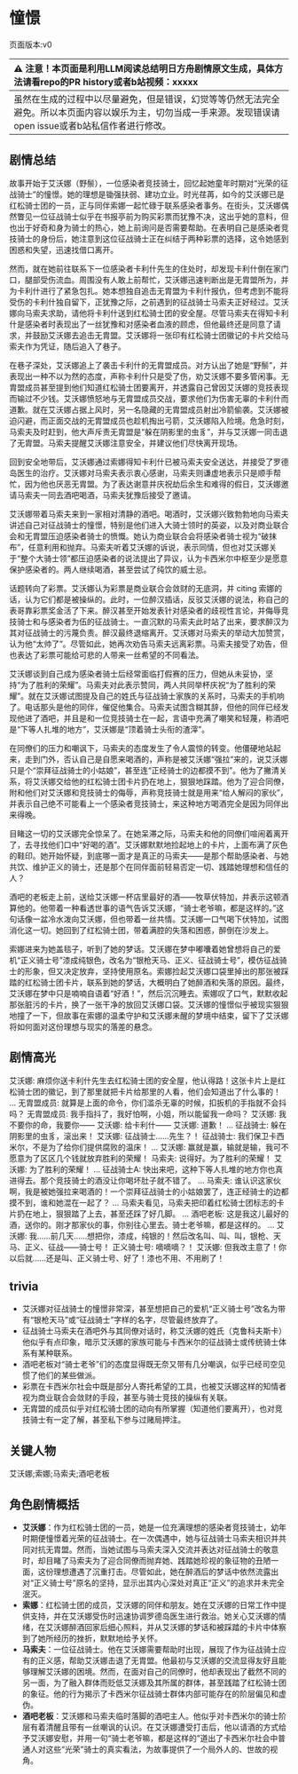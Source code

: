 # 憧憬
页面版本:v0
 

| :warning: 注意！本页面是利用LLM阅读总结明日方舟剧情原文生成，具体方法请看repo的PR history或者b站视频：xxxxx           |
|:----------------------------|
| 虽然在生成的过程中以尽量避免，但是错误，幻觉等等仍然无法完全避免。所以本页面内容以娱乐为主，切勿当成一手来源。发现错误请open issue或者b站私信作者进行修改。|



## 剧情总结
故事开始于艾沃娜（野鬃），一位感染者竞技骑士，回忆起她童年时期对“光荣的征战骑士”的憧憬。她的理想是锄强扶弱、建功立业。时光荏苒，如今的艾沃娜已是红松骑士团的一员，正与同伴索娜一起忙碌于联系感染者事务。在街头，艾沃娜偶然瞥见一位征战骑士似乎在书报亭前为购买彩票而犹豫不决，这出乎她的意料，但也出于好奇和身为骑士的热心，她上前询问是否需要帮助。在表明自己是感染者竞技骑士的身份后，她注意到这位征战骑士正在纠结于两种彩票的选择，这令她感到困惑和失望，迅速找借口离开。

然而，就在她前往联系下一位感染者卡利什先生的住处时，却发现卡利什倒在家门口，腿部受伤流血。周围没有人敢上前帮忙，艾沃娜迅速判断出是无胄盟所为，并为卡利什进行了紧急包扎。她本想独自追击无胄盟为卡利什报仇，但考虑到不能将受伤的卡利什独自留下，正犹豫之际，之前遇到的征战骑士马索夫正好经过。艾沃娜向马索夫求助，请他将卡利什送到红松骑士团的安全屋。尽管马索夫在得知卡利什是感染者时表现出了一丝犹豫和对感染者血液的顾虑，但他最终还是同意了请求，并鼓励艾沃娜去追击无胄盟。艾沃娜将一张印有红松骑士团徽记的卡片交给马索夫作为凭证，随后追入了巷子。

在巷子深处，艾沃娜追上了袭击卡利什的无胄盟成员。对方认出了她是“野鬃”，并表现出一种不以为然的态度，声称卡利什只是受了伤，劝艾沃娜不要多管闲事。无胄盟成员甚至提到他们知道红松骑士团要离开，并透露自己曾因艾沃娜的竞技表现而输过不少钱。艾沃娜愤怒地与无胄盟成员交战，要求他们为伤害无辜的卡利什而道歉。就在艾沃娜占据上风时，另一名隐藏的无胄盟成员射出冷箭偷袭。艾沃娜被迫闪避，而正面交战的无胄盟成员也趁机掏出弓箭，艾沃娜陷入险境。危急时刻，马索夫及时赶到，他大声斥责无胄盟是“躲在阴影里的虫豸”，并与艾沃娜一同击退了无胄盟。马索夫提醒艾沃娜注意安全，并建议他们尽快离开现场。

回到安全地带后，艾沃娜通过索娜得知卡利什已被马索夫安全送达，并接受了罗德岛医生的治疗。艾沃娜对马索夫表示衷心感谢，马索夫则谦虚地表示只是顺手帮忙，因为他也厌恶无胄盟。为了表达谢意并庆祝劫后余生和难得的假日，艾沃娜邀请马索夫一同去酒吧喝酒，马索夫犹豫后接受了邀请。

艾沃娜带着马索夫来到一家相对清静的酒吧。喝酒时，艾沃娜兴致勃勃地向马索夫讲述自己对征战骑士的憧憬，特别是他们进入大骑士领时的英姿，以及对商业联合会和无胄盟压迫感染者骑士的愤慨。她认为商业联合会将感染者骑士视为“破抹布”，任意利用和抛弃。马索夫听着艾沃娜的诉说，表示同情，但也对艾沃娜关于“整个大骑士领”都压迫感染者的说法提出了异议，认为卡西米尔中枢至少是愿意保护感染者的。两人继续喝酒，甚至尝试了纯饮的威士忌。

话题转向了彩票。艾沃娜认为彩票是商业联合会敛财的无底洞，并 citing 索娜的话，认为它们都是被操纵的。此时，一位醉汉插话，反驳艾沃娜的说法，称自己的表哥靠彩票奖金活了下来。醉汉甚至开始发表针对感染者的歧视性言论，并侮辱竞技骑士和与感染者为伍的征战骑士。一直沉默的马索夫此时站了出来，要求醉汉为其对征战骑士的污蔑负责。醉汉最终退缩离开。艾沃娜对马索夫的举动大加赞赏，认为他“太帅了”。尽管如此，她再次劝告马索夫远离彩票。马索夫接受了劝告，但也表达了彩票可能给可悲的人带来一丝希望的不同看法。

艾沃娜谈到自己成为感染者骑士后经常面临打假赛的压力，但她从未妥协，坚持“为了胜利的荣耀”。马索夫对此表示赞同，两人共同举杯庆祝“为了胜利的荣耀”。就在艾沃娜试图提及自己的姓氏与征战骑士家族的关系时，马索夫的手机响了。电话那头是他的同伴，催促他集合。马索夫试图含糊其辞，但他的同伴已经发现他进了酒吧，并且是和一位竞技骑士在一起，言语中充满了嘲笑和轻蔑，称酒吧是“下等人扎堆的地方”，艾沃娜是“顶着骑士头衔的渣滓”。

在同僚们的压力和嘲讽下，马索夫的态度发生了令人震惊的转变。他僵硬地站起来，走到门外，否认自己是自愿来喝酒的，声称是被艾沃娜“强拉”来的，说艾沃娜只是个“崇拜征战骑士的小姑娘”，甚至连“正经骑士的边都摸不到”。他为了撇清关系，将艾沃娜交给他的红松骑士团卡片扔在地上，狠狠地踩踏。他为了迎合同僚，附和他们对艾沃娜和竞技骑士的侮辱，声称竞技骑士就是用来“给人解闷的家伙”，并表示自己绝不可能看上一个感染者竞技骑士，来这种地方喝酒完全是因为同伴出来得晚。

目睹这一切的艾沃娜完全惊呆了。在她呆滞之际，马索夫和他的同僚们喧闹着离开了，去寻找他们口中“好喝的酒”。艾沃娜默默地捡起地上的卡片，上面布满了灰色的鞋印。她开始怀疑，到底哪一面才是真正的马索夫——是那个帮助感染者、与她共饮、维护正义的骑士，还是那个在同伴面前轻易否定一切、践踏她理想和信任的人？

酒吧的老板走上前，送给艾沃娜一杯店里最好的酒——牧草伏特加，并表示这顿酒算他的。他带着一种看透世事的语气告诉艾沃娜，“骑士老爷嘛，都是这样的。”这句话像一盆冷水泼向艾沃娜，但也带着一丝共情。艾沃娜一口气喝下伏特加，试图消化这一切。她回到了红松骑士团，带着满腔的失落和困惑，醉倒在沙发上。

索娜进来为她盖毯子，听到了她的梦话。艾沃娜在梦中嘟囔着她曾想将自己的爱机“正义骑士号”漆成纯银色，改名为“银枪天马、正义、征战骑士号”，模仿征战骑士的形象，但又决定放弃，坚持使用原名。索娜捡起艾沃娜口袋里掉出的那张被踩踏的红松骑士团卡片，联系到她的梦话，大概明白了她醉酒和失落的原因。最终，艾沃娜在梦中只是喃喃自语着“好酒！”，然后沉沉睡去。索娜叹了口气，默默收起那张脏污的卡片，换了一张干净的放回艾沃娜口袋。艾沃娜的憧憬似乎被现实狠狠地撞了一下，但故事在索娜的温柔守护和艾沃娜未醒的梦境中结束，留下了艾沃娜将如何面对这份理想与现实的落差的悬念。
## 剧情高光
艾沃娜: 麻烦你送卡利什先生去红松骑士团的安全屋，他认得路！这张卡片上是红松骑士团的徽记，到了那里就把卡片给那里的人看，他们会知道出了什么事的！
...
无胄盟成员: 就算是上面的命令，你们滥杀无辜的时候，扣扳机的手指就不会抖吗？
无胄盟成员: 我手指抖了，我好怕啊，小姐，所以能留我一命吗？
艾沃娜: 我不要你的命，我要你——
艾沃娜: 给卡利什——
艾沃娜: 道歉！
...
征战骑士: 躲在阴影里的虫豸，滚出来！
艾沃娜: 征战骑士......先生？！
征战骑士: 我们保卫卡西米尔，不是为了给你们提供腐败的温床！
...
艾沃娜: 赢就是赢，输就是输，我可不愿意为了区区几个钱就放弃胜利的荣耀！
马索夫: 说得好。为了胜利的荣耀！
艾沃娜: 为了胜利的荣耀！
...
征战骑士A: 快出来吧，这种下等人扎堆的地方你也真进得去。那个竞技骑士的酒没让你喝坏肚子就不错了。
...
马索夫: 谁认识这家伙啊，我是被她强拉来喝酒的！一个崇拜征战骑士的小姑娘罢了，连正经骑士的边都摸不到，谁和她混在一起了？
...
马索夫看见，马索夫把印着红松骑士团标志的卡片扔在地上，狠狠踏了上去，甚至还踩了好几脚。
...
酒吧老板: 这是我这儿最好的酒，送你的。刚才那家伙的事，你别往心里去。骑士老爷嘛，都是这样的。
...
艾沃娜: 我......前几天......想把你，漆成，纯银的！然后改名叫、叫、叫，银枪、天马、正义、征战——骑士号！
正义骑士号: 嘀嘀嘀？！
艾沃娜: 但我改主意了！你以后就......还是叫、正义骑士号、好了！漆也不用、不用刷了！
## trivia
*   艾沃娜对征战骑士的憧憬非常深，甚至想把自己的爱机“正义骑士号”改名为带有“银枪天马”或“征战骑士”字样的名字，尽管最终放弃了。
*   征战骑士马索夫在酒吧外与其同僚对话时，称艾沃娜的姓氏（克鲁科夫斯卡）他似乎有点印象，暗示艾沃娜的家族可能与卡西米尔的征战骑士或传统骑士体系有某种联系。
*   酒吧老板对“骑士老爷”们的态度显得既无奈又带有几分嘲讽，似乎已经司空见惯了他们的某些做派。
*   彩票在卡西米尔社会中既是部分人寄托希望的工具，也被艾沃娜这样的知情者视为商业联合会敛财的手段，甚至与骑士竞技的操纵有关联。
*   无胄盟的成员似乎对红松骑士团的动向有所掌握（知道他们要离开），也对竞技骑士有一定了解，甚至私下参与过赌局押注。
## 关键人物
艾沃娜;索娜;马索夫;酒吧老板
## 角色剧情概括
-   **艾沃娜**：作为红松骑士团的一员，她是一位充满理想的感染者竞技骑士，幼年时期便憧憬着光荣的征战骑士。在一次偶遇中，她与征战骑士马索夫相识并共同对抗无胄盟。然而，当她试图与马索夫深入交流并表达对征战骑士的敬意时，却目睹了马索夫为了迎合同僚而抛弃她、践踏她珍视的象征物的丑陋一面，这份理想遭遇了沉重打击。尽管如此，她在醉酒后的梦话中依然流露出对“正义骑士号”原名的坚持，显示出其内心深处对真正“正义”的追求并未完全泯灭。
-   **索娜**：红松骑士团的成员，艾沃娜的同伴和朋友。她在艾沃娜的日常工作中提供支持，并在艾沃娜受伤时迅速协调罗德岛医生进行救治。她关心艾沃娜的情绪，在艾沃娜醉酒回家后细心照料，并从艾沃娜的梦话和被踩踏的卡片中体察到了她所经历的挫折，默默地给予关怀。
-   **马索夫**：一位征战骑士。他在艾沃娜需要帮助时出现，展现了作为征战骑士应有的正义感，帮助艾沃娜击退了无胄盟。他最初与艾沃娜的交流显得友好且能够理解艾沃娜的困境。然而，在面对自己的同僚时，他却表现出了截然不同的另一面，为了融入群体而贬低艾沃娜及其所属的群体，甚至践踏了红松骑士团的象征。他的行为揭示了卡西米尔征战骑士群体内部可能存在的阶层偏见和虚伪。
-   **酒吧老板**：艾沃娜和马索夫临时落脚的酒吧主人。他似乎对卡西米尔的骑士阶层有着清醒且带有一丝嘲讽的认识。在艾沃娜遭受打击后，他以请酒的方式给予艾沃娜安慰，并用一句“骑士老爷嘛，都是这样的”道出了卡西米尔社会中普通人对这些“光荣”骑士的真实看法，为故事提供了一个局外人的、世故的视角。